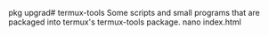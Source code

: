 pkg upgrad# termux-tools
Some scripts and small programs that are packaged into termux's
termux-tools package.
nano index.html
